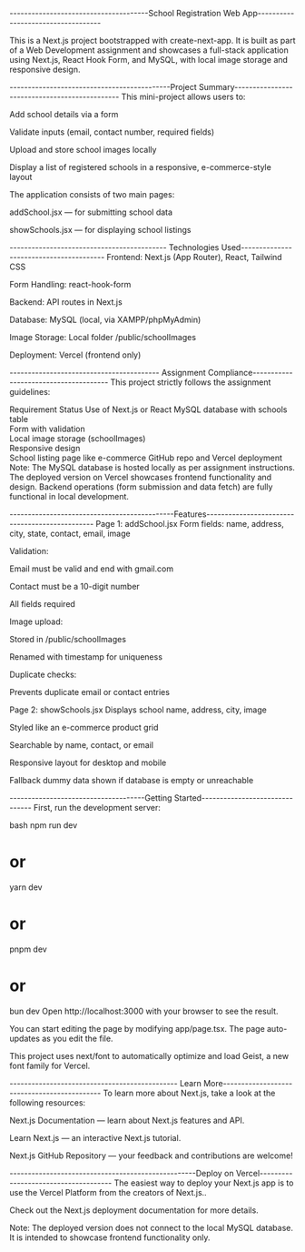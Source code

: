 
--------------------------------------School Registration Web App-----------------------------------

This is a Next.js project bootstrapped with create-next-app. It is built as part of a Web Development assignment and showcases a full-stack application using Next.js, React Hook Form, and MySQL, with local image storage and responsive design.

--------------------------------------------Project Summary----------------------------------------------
This mini-project allows users to:

Add school details via a form

Validate inputs (email, contact number, required fields)

Upload and store school images locally

Display a list of registered schools in a responsive, e-commerce-style layout

The application consists of two main pages:

addSchool.jsx — for submitting school data

showSchools.jsx — for displaying school listings

------------------------------------------- Technologies Used----------------------------------------
Frontend: Next.js (App Router), React, Tailwind CSS

Form Handling: react-hook-form

Backend: API routes in Next.js

Database: MySQL (local, via XAMPP/phpMyAdmin)

Image Storage: Local folder /public/schoolImages

Deployment: Vercel (frontend only)


----------------------------------------- Assignment Compliance--------------------------------------
This project strictly follows the assignment guidelines:

Requirement	Status
Use of Next.js or React	
MySQL database with schools table	
Form with validation	
Local image storage (schoolImages)	
Responsive design	
School listing page like e-commerce	
GitHub repo and Vercel deployment	
Note: The MySQL database is hosted locally as per assignment instructions. The deployed version on Vercel showcases frontend functionality and design. Backend operations (form submission and data fetch) are fully functional in local development.

---------------------------------------------Features-----------------------------------------------
Page 1: addSchool.jsx
Form fields: name, address, city, state, contact, email, image

Validation:

Email must be valid and end with gmail.com

Contact must be a 10-digit number

All fields required

Image upload:

Stored in /public/schoolImages

Renamed with timestamp for uniqueness

Duplicate checks:

Prevents duplicate email or contact entries

Page 2: showSchools.jsx
Displays school name, address, city, image

Styled like an e-commerce product grid

Searchable by name, contact, or email

Responsive layout for desktop and mobile

Fallback dummy data shown if database is empty or unreachable

-------------------------------------Getting Started-------------------------------
First, run the development server:

bash
npm run dev
# or
yarn dev
# or
pnpm dev
# or
bun dev
Open http://localhost:3000 with your browser to see the result.

You can start editing the page by modifying app/page.tsx. The page auto-updates as you edit the file.

This project uses next/font to automatically optimize and load Geist, a new font family for Vercel.

---------------------------------------------- Learn More--------------------------------------------
To learn more about Next.js, take a look at the following resources:

Next.js Documentation — learn about Next.js features and API.

Learn Next.js — an interactive Next.js tutorial.

Next.js GitHub Repository — your feedback and contributions are welcome!

---------------------------------------------------Deploy on Vercel-------------------------------------
The easiest way to deploy your Next.js app is to use the Vercel Platform from the creators of Next.js..

Check out the Next.js deployment documentation for more details.

 Note: The deployed version does not connect to the local MySQL database. It is intended to showcase frontend functionality only.
